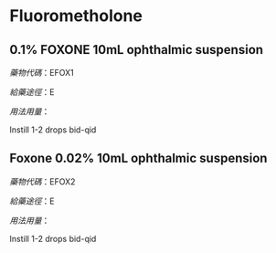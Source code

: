 # Fluorometholone

## 0.1% FOXONE 10mL ophthalmic suspension

*藥物代碼*：EFOX1

*給藥途徑*：E

*用法用量*：

Instill 1-2 drops bid-qid

## Foxone 0.02% 10mL ophthalmic suspension

*藥物代碼*：EFOX2

*給藥途徑*：E

*用法用量*：

Instill 1-2 drops bid-qid

